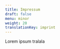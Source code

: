 ```yaml
---
title: Impressum
draft: false
menu: minor
weight: 20
translationKey: imprint
---
```

Lorem ipsum tralala
